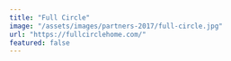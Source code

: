 ```yaml
---
title: "Full Circle"
image: "/assets/images/partners-2017/full-circle.jpg"
url: "https://fullcirclehome.com/"
featured: false
---
```

